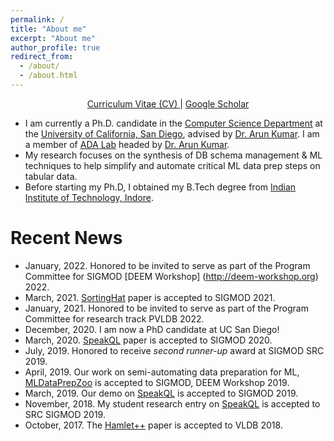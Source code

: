```yaml
---
permalink: /
title: "About me"
excerpt: "About me"
author_profile: true
redirect_from: 
  - /about/
  - /about.html
---
```

<!-- <center><i>**Looking for full-time opportunities starting Jan 2022**</i></center> -->
<center> <a href = "https://pvn25.github.io/papers/My_CV.pdf"> Curriculum Vitae (CV) </a> | <a href="https://scholar.google.com/citations?user=QsxljNcAAAAJ&hl=en">Google Scholar</a></center>

* I am currently a Ph.D. candidate in the [Computer Science Department](http://cse.ucsd.edu/) at the  [University of California, San Diego](https://ucsd.edu/), advised by [Dr. Arun Kumar](http://cseweb.ucsd.edu/~arunkk/). I am a member of [ADA Lab](https://adalabucsd.github.io/) headed by [Dr. Arun Kumar](http://cseweb.ucsd.edu/~arunkk/).
* My research focuses on the synthesis of DB schema management & ML techniques to help simplify and automate critical ML data prep steps on tabular data. 
* Before starting my Ph.D, I obtained my B.Tech degree from [Indian Institute of Technology, Indore](http://www.iiti.ac.in/).
<!-- * My CV is available [here](https://pvn25.github.io/papers/My_CV.pdf) -->


# Recent News
* January, 2022. Honored to be invited to serve as part of the Program Committee for SIGMOD [DEEM Workshop] (http://deem-workshop.org) 2022.
* March, 2021. [SortingHat](https://adalabucsd.github.io/papers/TR_2021_SortingHat.pdf) paper is accepted to SIGMOD 2021.
* January, 2021. Honored to be invited to serve as part of the Program Committee for research track PVLDB 2022.
* December, 2020. I am now a PhD candidate at UC San Diego!
* March, 2020. [SpeakQL](https://adalabucsd.github.io/papers/2020_SpeakQL_SIGMOD.pdf) paper is accepted to SIGMOD 2020.
* July, 2019. Honored to receive <i> second runner-up </i>  award at SIGMOD SRC 2019.
* April, 2019. Our work on semi-automating data preparation for ML, [MLDataPrepZoo](https://adalabucsd.github.io/sortinghat.html) is accepted to SIGMOD, DEEM Workshop 2019.
* March, 2019. Our demo on [SpeakQL](https://adalabucsd.github.io/speakql.html) is accepted to SIGMOD 2019.
* November, 2018. My student research entry on [SpeakQL](https://adalabucsd.github.io/speakql.html) is accepted to SRC SIGMOD 2019.
* October, 2017. The [Hamlet++](https://adalabucsd.github.io/hamlet.html) paper is accepted to VLDB 2018.
